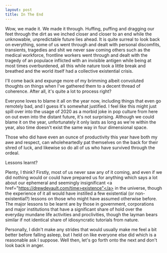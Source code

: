 ```yaml
---
layout: post
title: In The End
---
```

Wow, we made it. We made it through. Huffing, puffing and dragging our feet through the dirt as we inched closer and closer to an end while the unknowable, unpredictable future lies ahead. It is quite surreal to look back on everything, some of us went through and dealt with personal discomfits, transients, tragedies and shit we never saw coming others such as the medical workforce, frontline workers went through and dealt with the tragedy of an populace inflicted with an invisible antigen while being at most times overburdened, all this while nature took a little break and breathed and the world itself had a collective existential crisis.

I'll come back and expunge more of my brimming albeit convoluted thoughts on things when I've gathered them to a decent thread of coherence. After all, it's quite a lot to process right?

Everyone loves to blame it all on the year now, including things that even go remotely bad, and I guess it's somewhat justified. I feel like this might just spill over into the usage of 2020 as a morbid joke in pop culture from here on out even into the distant future, it's not surprising. Although we could blame it on the year, unfortunately it only lasts as long as we're within the year, also time doesn't exist the same way in four dimensional space.

Those who did have even an ounce of productivity this year have both my awe and respect, can wholeheartedly pat themselves on the back for their shred of luck, and likewise so do all of us who have survived through the ordeal.

Lessons learnt?

Plenty, I think? Firstly, most of us never saw any of it coming, and even if we did nothing would or could have prepared us for anything which says a lot about our ephemeral and seemingly insignificant <a href="https://drewdevault.com/time>existence"</a> in the universe, though the experience of it all would have instilled a few existential (or non-existential?) lessons on those who might have assumed otherwise before. The major lessons to be learnt are by those in government, corporations and major institutions that have a significant share of hold over the everyday mundane life activities and proclivities, though the layman bears similar if not identical share of idiosyncratic tutorials from nature.

Personally, I didn't make any strides that would usually make me feel a bit better before falling asleep, but I held on like everyone else did which is a reasonable ask I suppose. Well then, let's go forth onto the next and don't look back in anger.
